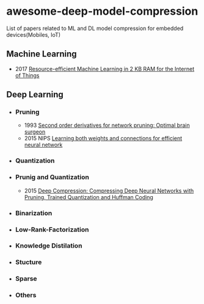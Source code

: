 # awesome-deep-model-compression
List of papers related to ML and DL model compression for embedded devices(Mobiles, IoT)

## Machine Learning
- 2017 [Resource-efficient Machine Learning in 2 KB RAM for the Internet of Things](http://proceedings.mlr.press/v70/kumar17a.html)

## Deep Learning
- ### Pruning
  - 1993 [Second order derivatives for network pruning: Optimal brain surgeon](http://papers.nips.cc/paper/647-second-order-derivatives-for-network-pruning-optimal-brain-surgeon.pdf)
  - 2015 NIPS [Learning both weights and connections for efficient neural network](http://papers.nips.cc/paper/5784-learning-both-weights-and-connections-for-efficient-neural-network)

- ### Quantization

- ### Prunig and Quantization
  - 2015 [Deep Compression: Compressing Deep Neural Networks with Pruning, Trained Quantization and Huffman Coding](https://arxiv.org/abs/1510.00149)
  
- ### Binarization

- ### Low-Rank-Factorization

- ### Knowledge Distilation

- ### Stucture

- ### Sparse

- ### Others


